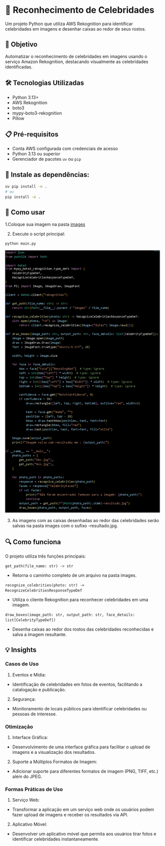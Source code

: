 # 🎉 Reconhecimento de Celebridades

Um projeto Python que utiliza AWS Rekognition para identificar celebridades em imagens e desenhar caixas ao redor de seus rostos.

## 🎯 Objetivo

Automatizar o reconhecimento de celebridades em imagens usando o serviço Amazon Rekognition, destacando visualmente as celebridades identificadas.

## 🛠️ Tecnologias Utilizadas

- Python 3.13+
- AWS Rekognition
- boto3
- mypy-boto3-rekognition
- Pillow

## 📋 Pré-requisitos

- Conta AWS configurada com credenciais de acesso
- Python 3.13 ou superior
- Gerenciador de pacotes `uv` ou `pip`

## 🔧 Instale as dependências:

```bash
uv pip install -e .
# ou
pip install -e .
```

## 🚀 Como usar

1.Coloque sua imagem na pasta [images](images/)

2. Execute o script principal:
 ```bash
 python main.py
 ```
 ![Código](prints/code.png)

3. As imagens com as caixas desenhadas ao redor das celebridades serão salvas na pasta images com o sufixo -resultado.jpg.

## 🔍 Como funciona

O projeto utiliza três funções principais:

`get_path(file_name: str) -> str`
 - Retorna o caminho completo de um arquivo na pasta images.

`recognize_celebrities(photo: str) -> RecognizeCelebritiesResponseTypeDef`
 - Utiliza o cliente Rekognition para reconhecer celebridades em uma imagem.

`draw_boxes(image_path: str, output_path: str, face_details: list[CelebrityTypeDef])`
 - Desenha caixas ao redor dos rostos das celebridades reconhecidas e salva a imagem resultante.

## 💡 Insights

### Casos de Uso

1. Eventos e Mídia:
 - Identificação de celebridades em fotos de eventos, facilitando a catalogação e publicação.

2. Segurança:
 - Monitoramento de locais públicos para identificar celebridades ou pessoas de interesse.

### Otimização

1. Interface Gráfica:
 - Desenvolvimento de uma interface gráfica para facilitar o upload de imagens e a visualização dos resultados.
  
2. Suporte a Múltiplos Formatos de Imagem:
 - Adicionar suporte para diferentes formatos de imagem (PNG, TIFF, etc.) além do JPEG.

### Formas Práticas de Uso

1. Serviço Web:
 - Transformar a aplicação em um serviço web onde os usuários podem fazer upload de imagens e receber os resultados via API.

2. Aplicativo Móvel:
 - Desenvolver um aplicativo móvel que permita aos usuários tirar fotos e identificar celebridades instantaneamente.